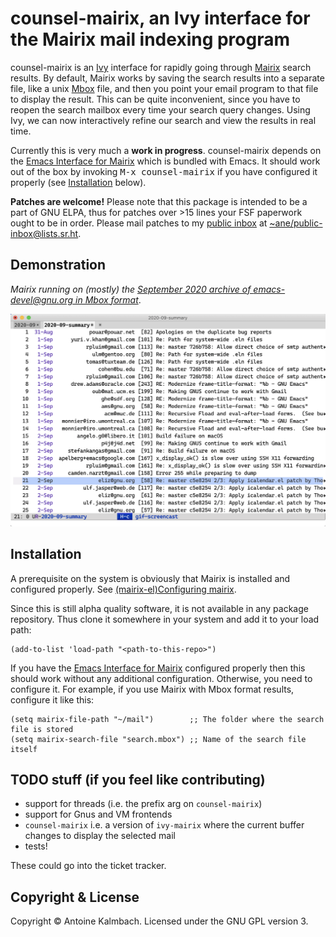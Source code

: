 # counsel-mairix, an Ivy interface for the Mairix mail indexing program

counsel-mairix is an [Ivy](https://github.com/abo-abo/swiper) interface for rapidly going through [Mairix](https://github.com/vandry/mairix) search
results. By default, Mairix works by saving the search results into a separate
file, like a unix [Mbox](https://en.wikipedia.org/wiki/Mbox) file, and then you point your email program to that file
to display the result. This can be quite inconvenient, since you have to reopen
the search mailbox every time your search query changes. Using Ivy, we can now
interactively refine our search and view the results in real time.

Currently this is very much a **work in progress**. counsel-mairix depends on the  [Emacs
Interface for Mairix](https://www.gnu.org/software/emacs/manual/html_node/mairix-el/index.html) which is bundled with Emacs. It should work out of the box by
invoking <kbd>M-x counsel-mairix</kbd> if you have configured it properly (see [Installation](#installation) below).

**Patches are welcome!** Please note that this package is intended to be a part
of GNU ELPA, thus for patches over >15 lines your FSF paperwork ought to be in
order. Please mail patches to my [public inbox](https://lists.sr.ht/~ane/public-inbox) at [~ane/public-inbox@lists.sr.ht](mailto:~ane/public-inbox@lists.sr.ht).

## Demonstration

*Mairix running on (mostly) the [September 2020 archive of emacs-devel@gnu.org in Mbox format](https://lists.gnu.org/archive/mbox/emacs-devel/2020-09)*.

![image](./demo.gif)

## Installation

A prerequisite on the system is obviously that Mairix is installed and
configured properly. See [(mairix-el)Configuring mairix](https://www.gnu.org/software/emacs/manual/html_node/mairix-el/Configuring-mairix.html). 
 
Since this is still alpha quality software, it is not available in any package
repository. Thus clone it somewhere in your system and add it to your load path:

``` emacs-lisp
(add-to-list 'load-path "<path-to-this-repo>")
```

If you have the [Emacs Interface for Mairix](https://www.gnu.org/software/emacs/manual/html_node/mairix-el/index.html) configured properly then this should
work without any additional configuration. Otherwise, you need to configure it.
For example, if you use Mairix with Mbox format results, configure it like this:

 ``` emacs-lisp
(setq mairix-file-path "~/mail")        ;; The folder where the search file is stored
(setq mairix-search-file "search.mbox") ;; Name of the search file itself
```

## TODO stuff (if you feel like contributing)

  * support for threads (i.e. the prefix arg on `counsel-mairix`)
  * support for Gnus and VM frontends
  * `counsel-mairix` i.e. a version of `ivy-mairix` where the current buffer
    changes to display the selected mail
  * tests!
  
These could go into the ticket tracker.

## Copyright & License

Copyright &copy; Antoine Kalmbach. Licensed under the GNU GPL version 3.
